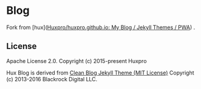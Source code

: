 Blog
================================

Fork from [hux]([Huxpro/huxpro.github.io: My Blog / Jekyll Themes / PWA](https://github.com/Huxpro/huxpro.github.io)) .













License
-------

Apache License 2.0.
Copyright (c) 2015-present Huxpro

Hux Blog is derived from [Clean Blog Jekyll Theme (MIT License)](https://github.com/BlackrockDigital/startbootstrap-clean-blog-jekyll/)
Copyright (c) 2013-2016 Blackrock Digital LLC.




